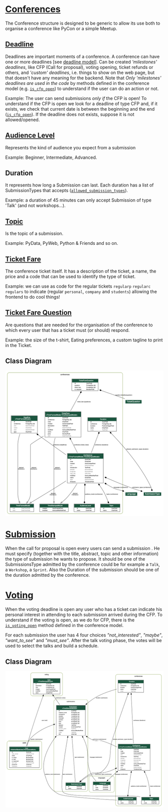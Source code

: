 # [Conferences](https://github.com/pythonitalia/pycon/tree/master/backend/conferences)
The Conference structure is designed to be generic to allow its use both to organise a conference like PyCon or a simple Meetup.

## [Deadline](https://github.com/pythonitalia/pycon/blob/master/backend/conferences/models/deadline.py)

Deadlines are important moments of a conference. A conference can have one or more deadlines [see [deadline model](https://github.com/pythonitalia/pycon/blob/master/backend/conferences/models/deadline.py)].  Can be created <em>'milestones' deadlines</em>, like CFP (Call for proposal), voting opening, ticket refunds or others, and <em>'custom' deadlines</em>, i.e. things to show on the web page, but that doesn't have any meaning for the backend. Note that <em>Only 'milestones' deadlines are used in the code</em> by methods defined in the conference model (e.g. [`is_cfp_open`](https://github.com/pythonitalia/pycon/blob/20fdf584b255b5ddf0a9f3dcb3c4f92da356fb02/backend/conferences/models/conference.py#L38)) to understand if the user can do an action or not.

Example:
The user can send submissions <em>only if</em> the CFP is open! To understand if the CFP is open we look for a deadline of type CFP and, if it exists, we check that current date is between the beginning and the end ([`is_cfp_open`](https://github.com/pythonitalia/pycon/blob/20fdf584b255b5ddf0a9f3dcb3c4f92da356fb02/backend/conferences/models/conference.py#L38)). If the deadline does not exists, suppose it is not allowed/opened.

## [Audience Level](https://github.com/pythonitalia/pycon/blob/master/backend/conferences/models/audience_level.py)
Represents the kind of audience you expect from a submission

Example: Beginner, Intermediate, Advanced.

## Duration
It represents how long a Submission can last. Each duration has a list of SubmissionTypes that accepts ([`allowed_submission_types`](https://github.com/pythonitalia/pycon/blob/20fdf584b255b5ddf0a9f3dcb3c4f92da356fb02/backend/conferences/models/duration.py#L19)).

Example: a duration of 45 minutes can only accept Submission of type 'Talk' (and not workshops...).


## [Topic](https://github.com/pythonitalia/pycon/blob/master/backend/conferences/models/topic.py)
Is the topic of a submission.

Example: PyData, PyWeb, Python & Friends and so on.



## [Ticket Fare](https://github.com/pythonitalia/pycon/blob/master/backend/conferences/models/ticket_fare.py)
The conference ticket itself. It has a description of the ticket, a name, the price and a code that can be used to identify the type of ticket.

Example: we can use as code for the regular tickets `regularp` `regularc` `regulars` to indicate (regular `personal`, `company` and `students`) allowing the frontend to do cool things!

## [Ticket Fare Question](https://github.com/pythonitalia/pycon/blob/master/backend/conferences/models/ticket_fare_question.py)
Are questions that are needed for the organisation of the conference to which every user that has a ticket must (or should) respond.

Example: the size of the t-shirt, Eating preferences, a custom tagline to print in the Ticket.

## Class Diagram
![.conferences_class_diagram.png](./conferences_class_diagram.png)


# [Submission](https://github.com/pythonitalia/pycon/blob/eddd65bc7f695e25ae28e8ce19a2ea08b818de99/backend/submissions/models.py#L9)
When the call for proposal is open every users can send a submission . He must specify (together with the title, abstract, topic and other information) the type of submission he wants to propose. It should be one of the SubmissionsType admitted by the conference could be for example a `Talk`, a `Workshop`, a `Sprint`. Also the Duration of the submission should be one of the duration admitted by the conference.

# [Voting](https://github.com/pythonitalia/pycon/blob/eddd65bc7f695e25ae28e8ce19a2ea08b818de99/backend/voting/models.py#L8)
When the voting deadline is open any user who has a ticket can indicate his personal interest in attending to each submission arrived during the CFP.
To understand if the voting is open, as we do for CFP, there is the [`is_voting_open`](https://github.com/pythonitalia/pycon/blob/eddd65bc7f695e25ae28e8ce19a2ea08b818de99/backend/conferences/models/conference.py#L43) method defined in the conference model.

For each submission the user has 4 four choices _"not_interested"_, _"maybe"_, _"want_to_see"_ and _"must_see"_. After the talk voting phase, the votes will be used to select the talks and build a schedule.


## Class Diagram
![.submissions_class_diagram.png](./submissions_class_diagram.png)
